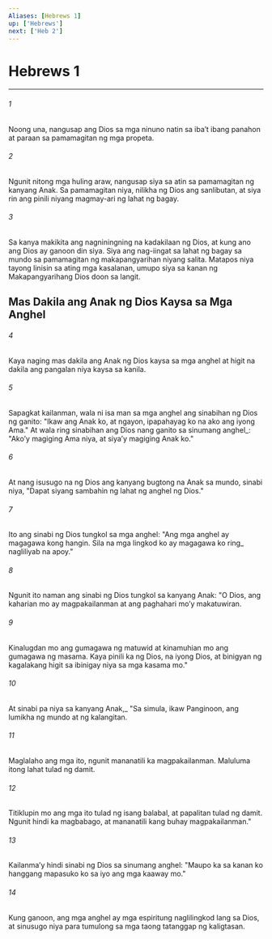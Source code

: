 ```yaml
---
Aliases: [Hebrews 1]
up: ['Hebrews']
next: ['Heb 2']
---
```

# Hebrews 1

***






















###### 1 










Noong una, nangusap ang Dios sa mga ninuno natin sa ibaʼt ibang panahon at paraan sa pamamagitan ng mga propeta. 





















###### 2 










Ngunit nitong mga huling araw, nangusap siya sa atin sa pamamagitan ng kanyang Anak. Sa pamamagitan niya, nilikha ng Dios ang sanlibutan, at siya rin ang pinili niyang magmay-ari ng lahat ng bagay. 





















###### 3 










Sa kanya makikita ang nagniningning na kadakilaan ng Dios, at kung ano ang Dios ay ganoon din siya. Siya ang nag-iingat sa lahat ng bagay sa mundo sa pamamagitan ng makapangyarihan niyang salita. Matapos niya tayong linisin sa ating mga kasalanan, umupo siya sa kanan ng Makapangyarihang Dios doon sa langit.

## Mas Dakila ang Anak ng Dios Kaysa sa Mga Anghel 





















###### 4 










Kaya naging mas dakila ang Anak ng Dios kaysa sa mga anghel at higit na dakila ang pangalan niya kaysa sa kanila. 





















###### 5 










Sapagkat kailanman, wala ni isa man sa mga anghel ang sinabihan ng Dios ng ganito: "Ikaw ang Anak ko, at ngayon, ipapahayag ko na ako ang iyong Ama." At wala ring sinabihan ang Dios nang ganito sa sinumang anghel_: "Akoʼy magiging Ama niya, at siyaʼy magiging Anak ko." 





















###### 6 










At nang isusugo na ng Dios ang kanyang bugtong na Anak sa mundo, sinabi niya, "Dapat siyang sambahin ng lahat ng anghel ng Dios." 





















###### 7 










Ito ang sinabi ng Dios tungkol sa mga anghel: "Ang mga anghel ay magagawa kong hangin. Sila na mga lingkod ko ay magagawa ko ring_ nagliliyab na apoy." 





















###### 8 










Ngunit ito naman ang sinabi ng Dios tungkol sa kanyang Anak: "O Dios, ang kaharian mo ay magpakailanman at ang paghahari moʼy makatuwiran. 





















###### 9 










Kinalugdan mo ang gumagawa ng matuwid at kinamuhian mo ang gumagawa ng masama. Kaya pinili ka ng Dios, na iyong Dios, at binigyan ng kagalakang higit sa ibinigay niya sa mga kasama mo." 





















###### 10 










At sinabi pa niya sa kanyang Anak,_ "Sa simula, ikaw Panginoon, ang lumikha ng mundo at ng kalangitan. 





















###### 11 










Maglalaho ang mga ito, ngunit mananatili ka magpakailanman. Maluluma itong lahat tulad ng damit. 





















###### 12 










Titiklupin mo ang mga ito tulad ng isang balabal, at papalitan tulad ng damit. Ngunit hindi ka magbabago, at mananatili kang buhay magpakailanman." 





















###### 13 










Kailanmaʼy hindi sinabi ng Dios sa sinumang anghel: "Maupo ka sa kanan ko hanggang mapasuko ko sa iyo ang mga kaaway mo." 





















###### 14 










Kung ganoon, ang mga anghel ay mga espiritung naglilingkod lang sa Dios, at sinusugo niya para tumulong sa mga taong tatanggap ng kaligtasan.
